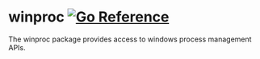 winproc
[![Go Reference](https://pkg.go.dev/badge/github.com/gentlemanautomaton/winproc.svg)](https://pkg.go.dev/github.com/gentlemanautomaton/winproc)
====

The winproc package provides access to windows process management APIs.